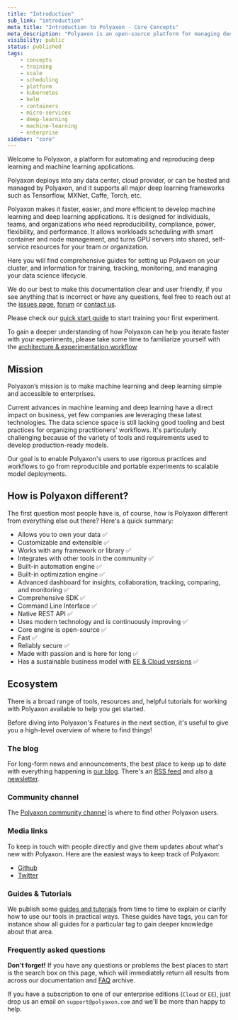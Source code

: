 ```yaml
---
title: "Introduction"
sub_link: "introduction"
meta_title: "Introduction to Polyaxon - Core Concepts"
meta_description: "Polyaxon is an open-source platform for managing deep learning and machine learning lifecycle for teams who need power, flexibility, and performance."
visibility: public
status: published
tags:
    - concepts
    - training
    - scale
    - scheduling
    - platform
    - kubernetes
    - helm
    - containers
    - micro-services
    - deep-learning
    - machine-learning
    - enterprise
sidebar: "core"
---
```


Welcome to Polyaxon, a platform for automating and reproducing deep learning and machine learning applications.

Polyaxon deploys into any data center, cloud provider,
or can be hosted and managed by Polyaxon,
and it supports all major deep learning frameworks such as Tensorflow, MXNet, Caffe, Torch, etc.

Polyaxon makes it faster, easier, and more efficient to develop machine learning and deep learning applications.
It is designed for individuals, teams, and organizations who need reproducibility, compliance, power, flexibility, and performance.
It allows workloads scheduling with smart container and node management, and turns GPU servers into shared, self-service resources for your team or organization.

Here you will find comprehensive guides for setting up Polyaxon on your cluster,
and information for training, tracking, monitoring, and managing your data science lifecycle.

We do our best to make this documentation clear and user friendly,
if you see anything that is incorrect or have any questions,
feel free to reach out at the
[issues page](https://github.com/polyaxon/polyaxon/issues),
[forum](/slack/)
or [contact us](mailto:contact@polyaxon.com).

Please check our [quick start guide](/docs/core/quick-start/) to start training your first experiment.

To gain a deeper understanding of how Polyaxon can help you iterate faster with your experiments,
please take some time to familiarize yourself with the [architecture & experimentation workflow](/docs/core/introduction/concepts/)

## Mission

Polyaxon’s mission is to make machine learning and deep learning simple and accessible to enterprises.

Current advances in machine learning and deep learning have a direct impact on business,
yet few companies are leveraging these latest technologies.
The data science space is still lacking good tooling and best practices
for organizing practitioners' workflows. It's particularly challenging
because of the variety of tools and requirements used to develop production-ready models.

Our goal is to enable Polyaxon's users to use rigorous practices and workflows to
go from reproducible and portable experiments to scalable model deployments.

## How is Polyaxon different?

The first question most people have is, of course, how is Polyaxon different from everything else out there? Here's a quick summary:

 * Allows you to own your data ✅
 * Customizable and extensible ✅
 * Works with any framework or library ✅
 * Integrates with other tools in the community ✅
 * Built-in automation engine ✅
 * Built-in optimization engine ✅
 * Advanced dashboard for insights, collaboration, tracking, comparing, and monitoring  ✅
 * Comprehensive SDK ✅
 * Command Line Interface ✅
 * Native REST API ✅
 * Uses modern technology and is continuously improving ✅
 * Core engine is open-source ✅
 * Fast ✅
 * Reliably secure ✅
 * Made with passion and is here for long ✅
 * Has a sustainable business model with [EE & Cloud versions](/pricing/) ✅

## Ecosystem

There is a broad range of tools, resources and, helpful tutorials for working with Polyaxon available to help you get started.

Before diving into Polyaxon's Features in the next section, it's useful to give you a high-level overview of where to find things!

### The blog

For long-form news and announcements, the best place to keep up to date with everything happening is [our blog](https://medium.com/polyaxon).
There's an [RSS feed](https://medium.com/feed/polyaxon) and
also [a newsletter](https://polyaxon.us17.list-manage.com/subscribe/post?u=1b6eccb8409861418bcc5dbfc&id=012464842e).

### Community channel

The [Polyaxon community channel](/slack/) is where to find other Polyaxon users.

### Media links

To keep in touch with people directly and give them updates about what's new with Polyaxon.
Here are the easiest ways to keep track of Polyaxon:

- [Github](https://github.com/polyaxon/polyaxon)
- [Twitter](https://twitter.com/polyaxonAI)

### Guides &  Tutorials

We publish some [guides and tutorials](/docs/guides/) from time to time to explain or clarify how to use our tools in practical ways.
These guides have tags, you can for instance show all guides for a particular tag to gain deeper knowledge about that area.

### Frequently asked questions

**Don't forget!** If you have any questions or problems the best places to start is the search box on this page, which will immediately return all results from across our documentation and [FAQ](/faq/) archive.


If you have a subscription to one of our enterprise editions (`Cloud` or `EE`),
just drop us an email on `support@polyaxon.com` and we'll be more than happy to help.
